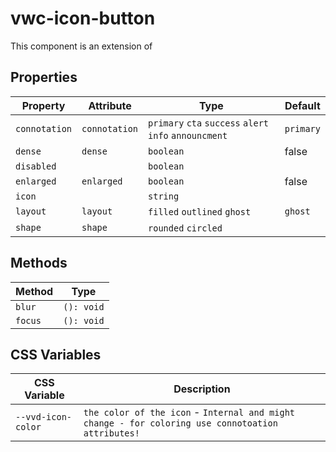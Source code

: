 # vwc-icon-button

This component is an extension of [<mwc-icon-button>](https://github.com/material-components/material-components-web-components/tree/master/packages/icon-button)

## Properties

| Property        | Attribute     | Type                                             | Default |
|-----------------|---------------|--------------------------------------------------|---------|
| `connotation`   | `connotation` | `primary` `cta` `success` `alert` `info` `announcment` |   `primary`      |
| `dense`         | `dense`       | `boolean`                                        | false   |
| `disabled`      |               | `boolean`                                        |         |
| `enlarged`      | `enlarged`    | `boolean`                                        | false   |
| `icon`          |               | `string`                                         |         |
| `layout`        | `layout`      | `filled` `outlined` `ghost` 							 | `ghost` |
| `shape`         | `shape`       | `rounded` `circled`    											 |         |

## Methods

| Method         | Type                       |
|----------------|----------------------------|
| `blur`         | `(): void`                 |
| `focus`        | `(): void`                 |

## CSS Variables

| CSS Variable      | Description     | 
|---------------|---------------|
| `--vvd-icon-color`   | `the color of the icon` - `Internal and might change - for coloring use connotoation attributes!` | 

